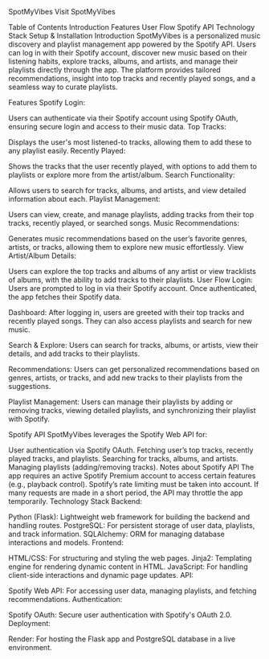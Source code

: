 SpotMyVibes
Visit SpotMyVibes

Table of Contents
Introduction
Features
User Flow
Spotify API
Technology Stack
Setup & Installation
Introduction
SpotMyVibes is a personalized music discovery and playlist management app powered by the Spotify API. Users can log in with their Spotify account, discover new music based on their listening habits, explore tracks, albums, and artists, and manage their playlists directly through the app. The platform provides tailored recommendations, insight into top tracks and recently played songs, and a seamless way to curate playlists.

Features
Spotify Login:

Users can authenticate via their Spotify account using Spotify OAuth, ensuring secure login and access to their music data.
Top Tracks:

Displays the user's most listened-to tracks, allowing them to add these to any playlist easily.
Recently Played:

Shows the tracks that the user recently played, with options to add them to playlists or explore more from the artist/album.
Search Functionality:

Allows users to search for tracks, albums, and artists, and view detailed information about each.
Playlist Management:

Users can view, create, and manage playlists, adding tracks from their top tracks, recently played, or searched songs.
Music Recommendations:

Generates music recommendations based on the user’s favorite genres, artists, or tracks, allowing them to explore new music effortlessly.
View Artist/Album Details:

Users can explore the top tracks and albums of any artist or view tracklists of albums, with the ability to add tracks to their playlists.
User Flow
Login: Users are prompted to log in via their Spotify account. Once authenticated, the app fetches their Spotify data.

Dashboard: After logging in, users are greeted with their top tracks and recently played songs. They can also access playlists and search for new music.

Search & Explore: Users can search for tracks, albums, or artists, view their details, and add tracks to their playlists.

Recommendations: Users can get personalized recommendations based on genres, artists, or tracks, and add new tracks to their playlists from the suggestions.

Playlist Management: Users can manage their playlists by adding or removing tracks, viewing detailed playlists, and synchronizing their playlist with Spotify.

Spotify API
SpotMyVibes leverages the Spotify Web API for:

User authentication via Spotify OAuth.
Fetching user’s top tracks, recently played tracks, and playlists.
Searching for tracks, albums, and artists.
Managing playlists (adding/removing tracks).
Notes about Spotify API
The app requires an active Spotify Premium account to access certain features (e.g., playback control).
Spotify’s rate limiting must be taken into account. If many requests are made in a short period, the API may throttle the app temporarily.
Technology Stack
Backend:

Python (Flask): Lightweight web framework for building the backend and handling routes.
PostgreSQL: For persistent storage of user data, playlists, and track information.
SQLAlchemy: ORM for managing database interactions and models.
Frontend:

HTML/CSS: For structuring and styling the web pages.
Jinja2: Templating engine for rendering dynamic content in HTML.
JavaScript: For handling client-side interactions and dynamic page updates.
API:

Spotify Web API: For accessing user data, managing playlists, and fetching recommendations.
Authentication:

Spotify OAuth: Secure user authentication with Spotify's OAuth 2.0.
Deployment:

Render: For hosting the Flask app and PostgreSQL database in a live environment.
